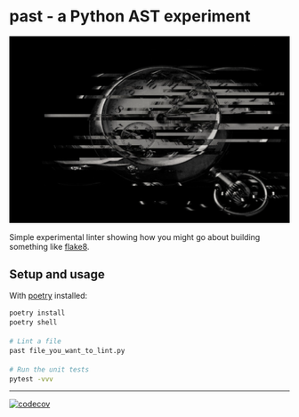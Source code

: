 # past - a Python AST experiment

![past](past.png)

Simple experimental linter showing how you might go about building something like [flake8](https://github.com/pycqa/flake8).

## Setup and usage

With [poetry](https://python-poetry.org/) installed:

```bash
poetry install
poetry shell

# Lint a file
past file_you_want_to_lint.py

# Run the unit tests
pytest -vvv
```

---

[![codecov](https://codecov.io/gh/lucasmelin/past/branch/main/graph/badge.svg?token=NGCH824FON)](https://codecov.io/gh/lucasmelin/past)